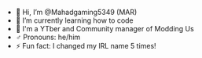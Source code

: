 - 👋 Hi, I’m @Mahadgaming5349 (MAR)
- 🌱 I’m currently learning how to code
- 💼 I'm a YTber and Community manager of Modding Us
- ♂️ Pronouns: he/him
- ⚡ Fun fact: I changed my IRL name 5 times!

<!---
Mahadgaming5349/Mahadgaming5349 is a ✨ special ✨ repository because its `README.md` (this file) appears on your GitHub profile.
You can click the Preview link to take a look at your changes.
--->

